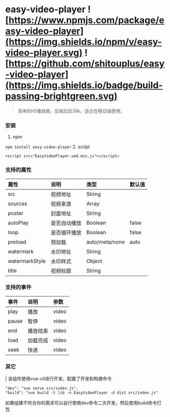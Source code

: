 # easy-video-player ![https://www.npmjs.com/package/easy-video-player](https://img.shields.io/npm/v/easy-video-player.svg) ![https://github.com/shitouplus/easy-video-player](https://img.shields.io/badge/build-passing-brightgreen.svg)
>简单的h5播放器，压缩后仅38k，适合在移动端使用。

### 安装
1. npm

``` npm install easy-video-player ```
2. script

``` <script src="EasyVideoPlayer.umd.min.js"></script> ```

### 支持的属性
| 属性 | 说明 | 类型 | 默认值 |
| :-----| :-----| :-----| :----- |
| src | 视频地址 |String |  |
| sources | 视频来源 | Array |
| poster | 封面地址 | String | 
| autoPlay | 是否自动播放 | Boolean | false
| loop | 是否循环播放 | Boolean | false
| preload | 预加载 | auto/meta/none | auto
| watermark | 水印地址 | String |
| watermarkStyle | 水印样式 | Object |
| title | 视频标题 | String |

### 支持的事件
| 事件 | 说明 | 参数
| :---- | :---- | :----
| play | 播放 | video
| pause | 暂停| video
| end | 播放结束 | video
| load | 加载完成 | video
| seek | 快进 | video

### 其它
| 该组件使用vue-cli进行开发，配置了开发和构建命令
```
"dev": "vue serve src/index.js",
"build": "vue build -t lib -n EasyVideoPlayer -d dist src/index.js"
```
如果组建不符合你的需求可以自行使用dev命令二次开发，然后使用build命令打包





